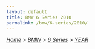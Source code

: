 ```yaml
---
layout: default
title: BMW 6 Series 2010
permalink: /bmw/6-series/2010/
---
```

[*Home*](/) > [*BMW*](/bmw/) > [*6 Series*](/bmw/6-series/) > [*YEAR*](/bmw/6-series/year/)
